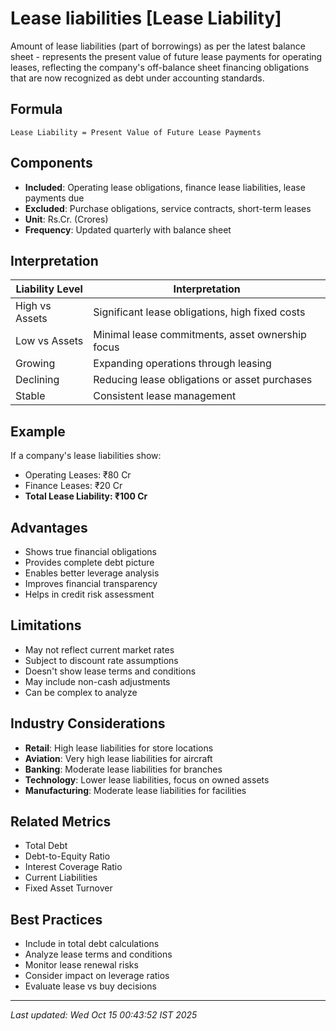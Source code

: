# Lease liabilities [Lease Liability]

Amount of lease liabilities (part of borrowings) as per the latest balance sheet - represents the present value of future lease payments for operating leases, reflecting the company's off-balance sheet financing obligations that are now recognized as debt under accounting standards.

## Formula
```text
Lease Liability = Present Value of Future Lease Payments
```

## Components
- **Included**: Operating lease obligations, finance lease liabilities, lease payments due
- **Excluded**: Purchase obligations, service contracts, short-term leases
- **Unit**: Rs.Cr. (Crores)
- **Frequency**: Updated quarterly with balance sheet

## Interpretation
| Liability Level | Interpretation |
|-----------------|----------------|
| High vs Assets | Significant lease obligations, high fixed costs |
| Low vs Assets | Minimal lease commitments, asset ownership focus |
| Growing | Expanding operations through leasing |
| Declining | Reducing lease obligations or asset purchases |
| Stable | Consistent lease management |

## Example
If a company's lease liabilities show:
- Operating Leases: ₹80 Cr
- Finance Leases: ₹20 Cr
- **Total Lease Liability: ₹100 Cr**

## Advantages
- Shows true financial obligations
- Provides complete debt picture
- Enables better leverage analysis
- Improves financial transparency
- Helps in credit risk assessment

## Limitations
- May not reflect current market rates
- Subject to discount rate assumptions
- Doesn't show lease terms and conditions
- May include non-cash adjustments
- Can be complex to analyze

## Industry Considerations
- **Retail**: High lease liabilities for store locations
- **Aviation**: Very high lease liabilities for aircraft
- **Banking**: Moderate lease liabilities for branches
- **Technology**: Lower lease liabilities, focus on owned assets
- **Manufacturing**: Moderate lease liabilities for facilities

## Related Metrics
- Total Debt
- Debt-to-Equity Ratio
- Interest Coverage Ratio
- Current Liabilities
- Fixed Asset Turnover

## Best Practices
- Include in total debt calculations
- Analyze lease terms and conditions
- Monitor lease renewal risks
- Consider impact on leverage ratios
- Evaluate lease vs buy decisions

---
*Last updated: Wed Oct 15 00:43:52 IST 2025*
